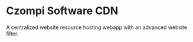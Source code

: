 # Czompi Software CDN
A centralized website resource hosting webapp with an advanced website filter.
